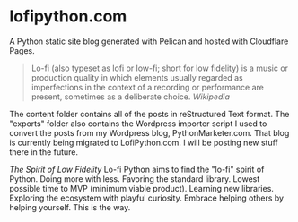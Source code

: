 # lofipython.com
A Python static site blog generated with Pelican and hosted with Cloudflare Pages.

> Lo-fi (also typeset as lofi or low-fi; short for low fidelity) is a music or production quality in which elements usually regarded as imperfections in the context of a recording or performance are present, sometimes as a deliberate choice. *Wikipedia*

The content folder contains all of the posts in reStructured Text format. The "exports" folder also contains the Wordpress importer script I used to convert the posts from my Wordpress blog, PythonMarketer.com. That blog is currently being migrated to LofiPython.com. I will be posting new stuff there in the future.

*The Spirit of Low Fidelity*
Lo-fi Python aims to find the "lo-fi" spirit of Python. 
Doing more with less. Favoring the standard library. Lowest possible time to MVP (minimum viable product).
Learning new libraries. Exploring the ecosystem with playful curiosity.
Embrace helping others by helping yourself. This is the way.

